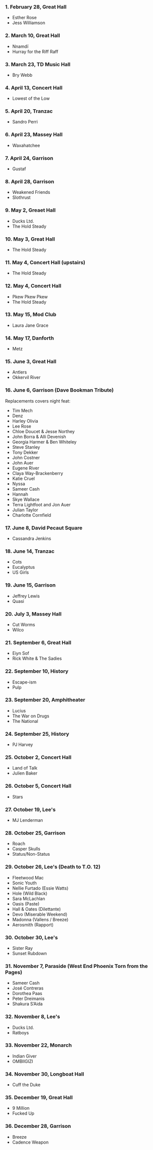 ### 1. February 28, Great Hall

- Esther Rose
- Jess Williamson

### 2. March 10, Great Hall

- Nnamdï
- Hurray for the Riff Raff

### 3. March 23, TD Music Hall

- Bry Webb

### 4. April 13, Concert Hall

- Lowest of the Low

### 5. April 20, Tranzac

- Sandro Perri

### 6. April 23, Massey Hall

- Waxahatchee

### 7. April 24, Garrison

- Gustaf

### 8. April 28, Garrison

- Weakened Friends
- Slothrust

### 9. May 2, Greaet Hall

- Ducks Ltd.
- The Hold Steady

### 10. May 3, Great Hall

- The Hold Steady

### 11. May 4, Concert Hall (upstairs)

- The Hold Steady

### 12. May 4, Concert Hall

- Pkew Pkew Pkew
- The Hold Steady

### 13. May 15, Mod Club

- Laura Jane Grace

### 14. May 17, Danforth

- Metz

### 15. June 3, Great Hall

- Antlers
- Okkervil River

### 16. June 6, Garrison (Dave Bookman Tribute)

Replacements covers night feat:
- Tim Mech 
- Denz 
- Harley Olivia
- Lee Rose
- Chloe Doucet & Jesse Northey
- John Borra & Alli Devenish
- Georgia Harmer & Ben Whiteley
- Steve Stanley
- Tony Dekker
- John Costner
- John Auer
- Eugene River
- Claya Way-Brackenberry
- Katie Cruel
- Nyssa 
- Sameer Cash
- Hannah
- Skye Wallace
- Terra Lightfoot and Jon Auer
- Julian Taylor
- Charlotte Cornfield

### 17. June 8, David Pecaut Square

- Cassandra Jenkins

### 18. June 14, Tranzac

- Cots
- Eucalyptus
- US Girls

### 19. June 15, Garrison

- Jeffrey Lewis
- Quasi

### 20. July 3, Massey Hall

- Cut Worms
- Wilco

### 21. September 6, Great Hall

- Eiyn Sof
- Rick White & The Sadies

### 22. September 10, History

- Escape-ism
- Pulp

### 23. September 20, Amphitheater 

- Lucius
- The War on Drugs
- The National

### 24. September 25, History

- PJ Harvey

### 25. October 2, Concert Hall

- Land of Talk
- Julien Baker

### 26. October 5, Concert Hall

- Stars

### 27. October 19, Lee's

- MJ Lenderman

### 28. October 25, Garrison

- Roach
- Casper Skulls
- Status/Non-Status

### 29. October 26, Lee's (Death to T.O. 12)

- Fleetwood Mac
- Sonic Youth
- Nellie Furtado (Essie Watts)
- Hole (Wild Black)
- Sara McLachlan
- Oasis (Paste)
- Hall & Oates (Dilettante)
- Devo (Miserable Weekend)
- Madonna (Vallens / Breeze)
- Aerosmith (Rapport)

### 30. October 30, Lee's

- Sister Ray
- Sunset Rubdown

### 31. November 7, Paraside (West End Phoenix Torn from the Pages)

- Sameer Cash
- José Contreras
- Dorothea Paas
- Peter Dreimanis
- Shakura S’Aida

### 32. November 8, Lee's

- Ducks Ltd.
- Ratboys

### 33. November 22, Monarch

- Indian Giver
- OMBIIGIZI

### 34. November 30, Longboat Hall

- Cuff the Duke

### 35. December 19, Great Hall

- 9 Million
- Fucked Up

### 36. December 28, Garrison

- Breeze
- Cadence Weapon 
